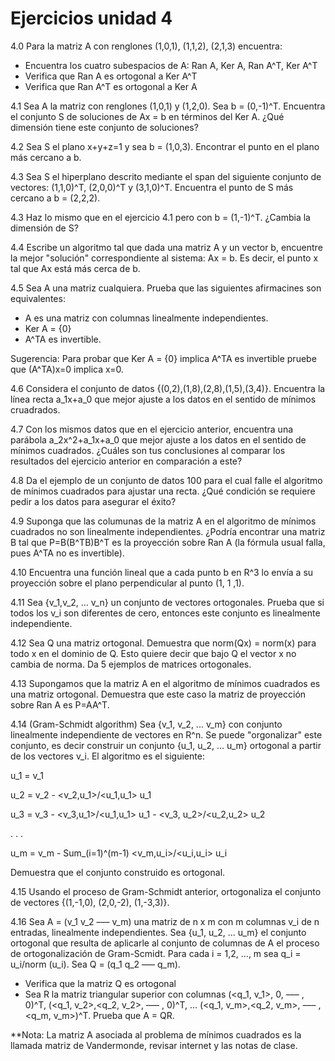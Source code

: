 # Ejercicios unidad 4

4.0 Para la matriz A con renglones (1,0,1), (1,1,2), (2,1,3) encuentra:
  * Encuentra los cuatro subespacios de A: Ran A, Ker A, Ran A^T, Ker A^T
  * Verifica que Ran A es ortogonal a Ker A^T
  * Verifica que Ran A^T es ortogonal a Ker A

4.1 Sea A la matriz con renglones (1,0,1) y (1,2,0). Sea b = (0,-1)^T. Encuentra el conjunto S de soluciones de Ax = b en términos del Ker A. ¿Qué dimensión tiene este conjunto de soluciones?

4.2 Sea S el plano x+y+z=1 y sea b = (1,0,3). Encontrar el punto en el plano más cercano a b.

4.3 Sea S el hiperplano descrito mediante el span del siguiente conjunto de vectores: (1,1,0)^T, (2,0,0)^T
y (3,1,0)^T. Encuentra el punto de S más cercano a b = (2,2,2).

4.3 Haz lo mismo que en el ejercicio 4.1 pero con b = (1,-1)^T. ¿Cambia la dimensión de S?

4.4 Escribe un algoritmo tal que dada una matriz A y un vector b, encuentre la mejor "solución"  correspondiente al sistema: 
 Ax = b. Es decir, el punto x tal que Ax está más cerca de b.
 
4.5 Sea A una matriz cualquiera. Prueba que las siguientes afirmacines son equivalentes:
  * A es una matriz con columnas linealmente independientes.
  * Ker A = {0}
  * A^TA es invertible. 

Sugerencia: Para probar que Ker A = {0} implica A^TA es invertible pruebe que (A^TA)x=0 implica x=0.

4.6 Considera el conjunto de datos {(0,2),(1,8),(2,8),(1,5),(3,4)}. Encuentra la línea recta a_1x+a_0 que mejor ajuste a los datos en el sentido de mínimos cruadrados.

4.7 Con los mismos datos que en el ejercicio anterior, encuentra una parábola a_2x^2+a_1x+a_0 que mejor ajuste a los datos en el sentido de mínimos cuadrados. ¿Cuáles son tus conclusiones al comparar los resultados del ejercicio anterior en comparación a este?

4.8 Da el ejemplo de un conjunto de datos 100 para el cual falle el algoritmo de mínimos cuadrados para ajustar una recta. ¿Qué condición se requiere pedir a los datos para asegurar el éxito?

4.9 Suponga que las columunas de la matriz A en el algoritmo de mínimos cuadrados no son linealmente independientes. ¿Podría encontrar una matriz B tal que P=B(B^TB)B^T es la proyección sobre Ran A (la fórmula usual falla, pues A^TA no es invertible).

4.10 Encuentra una función lineal que a cada punto b en R^3 lo envía a su proyección sobre el plano perpendicular al punto (1, 1 ,1).

4.11 Sea {v_1,v_2, ... v_n} un conjunto de vectores ortogonales. Prueba que si todos los v_i son diferentes de cero, entonces este conjunto es linealmente independiente.

4.12 Sea Q una matriz ortogonal. Demuestra que norm(Qx) = norm(x) para todo x en el dominio de Q. Esto quiere decir que bajo Q el vector x no cambia de norma. Da 5 ejemplos de matrices ortogonales. 

4.13 Supongamos que la matriz  A en el algoritmo de mínimos cuadrados es una matriz ortogonal. Demuestra que este caso la matriz de proyección sobre Ran A es P=AA^T.

4.14 (Gram-Schmidt algorithm) Sea {v_1, v_2, ... v_m} con conjunto linealmente independiente de vectores en R^n. Se puede "orgonalizar" este conjunto, es decir construir  un conjunto {u_1, u_2, ... u_m} ortogonal a partir de los vectores v_i. El algoritmo es el siguiente:

u_1 = v_1

u_2 = v_2 - <v_2,u_1>/<u_1,u_1> u_1

u_3 = v_3 - <v_3,u_1>/<u_1,u_1> u_1 - <v_3, u_2>/<u_2,u_2> u_2

.
.
.

u_m = v_m - Sum_(i=1)^(m-1) <v_m,u_i>/<u_i,u_i> u_i

Demuestra que el conjunto construido es ortogonal.

4.15 Usando el proceso de Gram-Schmidt anterior, ortogonaliza el conjunto de vectores {(1,-1,0), (2,0,-2), (1,-3,3)}.

4.16 Sea A = (v_1  v_2  –––  v_m) una matriz de n x m con m columnas v_i de n entradas, linealmente independientes. Sea {u_1, u_2, ... u_m} el conjunto ortogonal que resulta de aplicarle al conjunto de columnas de A el proceso de ortogonalización de Gram-Scmidt. Para cada i = 1,2, ..., m sea q_i = u_i/norm (u_i). Sea Q = (q_1  q_2  ––– q_m).
 * Verifica que la matriz  Q es ortogonal
 * Sea R la matriz  triangular superior con columnas (<q_1, v_1>, 0, ––– , 0)^T, (<q_1, v_2>,<q_2, v_2>, ––– , 0)^T, ...
 (<q_1, v_m>,<q_2, v_m>, ––– , <q_m, v_m>)^T. Prueba que A = QR.


 **Nota: La matriz A asociada al problema de mínimos cuadrados es la llamada matriz de Vandermonde, revisar internet y las notas de clase.

